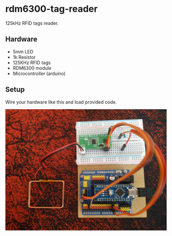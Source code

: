 # rdm6300-tag-reader
125kHz RFID tags reader.

## Hardware
* 5mm LED
* 1k Resistor
* 125KHz RFID tags
* RDM6300 module
* Microcontroller (arduino)

## Setup
Wire your hardware like this and load provided code.

![Setup image](images/image-01.jpg?raw=true "Title")